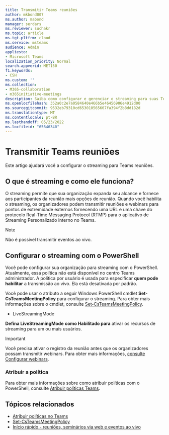 ```yaml
---
title: Transmitir Teams reuniões
author: mkbond007
ms.author: mabond
manager: serdars
ms.reviewer: suchakr
ms.topic: article
ms.tgt.pltfrm: cloud
ms.service: msteams
audience: Admin
appliesto:
- Microsoft Teams
localization_priority: Normal
search.appverid: MET150
f1.keywords:
- CSH
ms.custom: ''
ms.collection:
- M365-collaboration
- m365initiative-meetings
description: Saiba como configurar e gerenciar o streaming para suas Teams reuniões.
ms.openlocfilehash: 352a0c2e7a0584640e466b5e46456906e4912d00
ms.sourcegitcommit: 9532eb79310cd653010565607fa394f2b8dd182d
ms.translationtype: MT
ms.contentlocale: pt-BR
ms.lasthandoff: 05/23/2022
ms.locfileid: "65646340"
---
```

# <a name="stream-teams-meetings"></a>Transmitir Teams reuniões

Este artigo ajudará você a configurar o streaming para Teams reuniões.

## <a name="what-is-streaming-and-how-does-it-work"></a>O que é streaming e como ele funciona?

O streaming permite que sua organização expanda seu alcance e fornece aos participantes da reunião mais opções de reunião. Quando você habilita o streaming, os organizadores podem transmitir reuniões e webinars para pontos de extremidade externos fornecendo uma URL e uma chave do protocolo Real-Time Messaging Protocol (RTMP) para o aplicativo de Streaming Personalizado interno no Teams.

> [!NOTE]
> Não é possível transmitir eventos ao vivo.

## <a name="set-up-streaming-with-powershell"></a>Configurar o streaming com o PowerShell

Você pode configurar sua organização para streaming com o PowerShell. Atualmente, essa política não está disponível no centro Teams administrador. A política por usuário é usada para especificar **quem pode habilitar** a transmissão ao vivo. Ela está desativada por padrão.

Você pode usar o atributo a seguir Windows PowerShell cmdlet **Set-CsTeamsMeetingPolicy** para configurar o streaming. Para obter mais informações sobre o cmdlet, consulte [Set-CsTeamsMeetingPolicy](/powershell/module/skype/set-csteamsmeetingpolicy).

- LiveStreamingMode

**Defina LiveStreamingMode** **como Habilitado para** ativar os recursos de streaming para um ou mais usuários.

> [!IMPORTANT]
> Você precisa ativar o registro da reunião antes que os organizadores possam transmitir webinars. Para obter mais informações, [consulte Configurar webinars](set-up-webinars.md).

### <a name="assign-the-policy"></a>Atribuir a política

Para obter mais informações sobre como atribuir políticas com o PowerShell, consulte [Atribuir políticas Teams](policy-assignment-overview.md).

## <a name="related-topics"></a>Tópicos relacionados

- [Atribuir políticas no Teams](policy-assignment-overview.md)
- [Set-CsTeamsMeetingPolicy](/powershell/module/skype/set-csteamsmeetingpolicy)
- [Início rápido - reuniões, seminários via web e eventos ao vivo](quick-start-meetings-live-events.md)